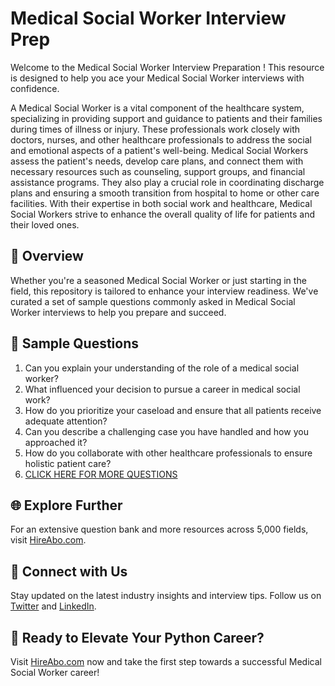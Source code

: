 # Medical Social Worker Interview Prep

Welcome to the Medical Social Worker Interview Preparation ! This resource is designed to help you ace your Medical Social Worker interviews with confidence.

A Medical Social Worker is a vital component of the healthcare system, specializing in providing support and guidance to patients and their families during times of illness or injury. These professionals work closely with doctors, nurses, and other healthcare professionals to address the social and emotional aspects of a patient's well-being. Medical Social Workers assess the patient's needs, develop care plans, and connect them with necessary resources such as counseling, support groups, and financial assistance programs. They also play a crucial role in coordinating discharge plans and ensuring a smooth transition from hospital to home or other care facilities. With their expertise in both social work and healthcare, Medical Social Workers strive to enhance the overall quality of life for patients and their loved ones.

## 🚀 Overview

Whether you're a seasoned Medical Social Worker or just starting in the field, this repository is tailored to enhance your interview readiness. We've curated a set of sample questions commonly asked in Medical Social Worker interviews to help you prepare and succeed.

## 📝 Sample Questions

1. Can you explain your understanding of the role of a medical social worker?
2. What influenced your decision to pursue a career in medical social work?
3. How do you prioritize your caseload and ensure that all patients receive adequate attention?
4. Can you describe a challenging case you have handled and how you approached it?
5. How do you collaborate with other healthcare professionals to ensure holistic patient care?
6. [CLICK HERE FOR MORE QUESTIONS](https://hireabo.com/job/13_0_3/Medical%20Social%20Worker)

## 🌐 Explore Further

For an extensive question bank and more resources across 5,000 fields, visit [HireAbo.com](https://www.hireabo.com).

## 📱 Connect with Us

Stay updated on the latest industry insights and interview tips. Follow us on [Twitter](https://twitter.com/hireabo) and [LinkedIn](https://www.linkedin.com/in/hire-abo-3609972a8/).

## 🚀 Ready to Elevate Your Python Career?

Visit [HireAbo.com](https://www.hireabo.com) now and take the first step towards a successful Medical Social Worker career!